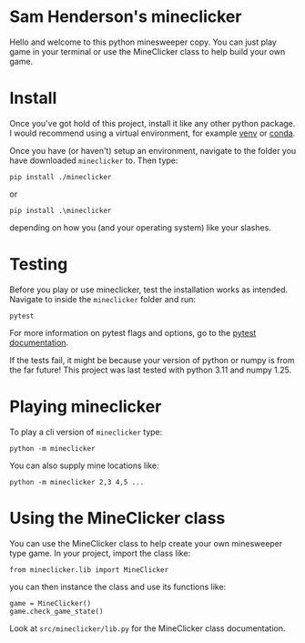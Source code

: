 # Sam Henderson's mineclicker

Hello and welcome to this python minesweeper copy. You can just play game in your terminal or use the MineClicker class to help build your own game.

# Install

Once you've got hold of this project, install it like any other python package. I would recommend using a virtual environment, for example [venv](https://docs.python.org/3/library/venv.html) or [conda](https://conda.io/projects/conda/en/latest/user-guide/tasks/manage-environments.html#activating-an-environment).

Once you have (or haven't) setup an environment, navigate to the folder you have downloaded `mineclicker` to. Then type:

```
pip install ./mineclicker
```

or

```
pip install .\mineclicker
```

depending on how you (and your operating system) like your slashes.

# Testing

Before you play or use mineclicker, test the installation works as intended. Navigate to inside the `mineclicker` folder and run:

```
pytest
```

For more information on pytest flags and options, go to the [pytest documentation](https://docs.pytest.org/en/7.1.x/index.html).

If the tests fail, it might be because your version of python or numpy is from the far future! This project was last tested with python 3.11 and numpy 1.25.


# Playing mineclicker

To play a cli version of `mineclicker` type:

```
python -m mineclicker
```

You can also supply mine locations like:

```
python -m mineclicker 2,3 4,5 ...
```

# Using the MineClicker class

You can use the MineClicker class to help create your own minesweeper type game. In your project, import the class like:

```
from mineclicker.lib import MineClicker
```

you can then instance the class and use its functions like:

```
game = MineClicker()
game.check_game_state()
```

Look at `src/mineclicker/lib.py` for the MineClicker class documentation.

